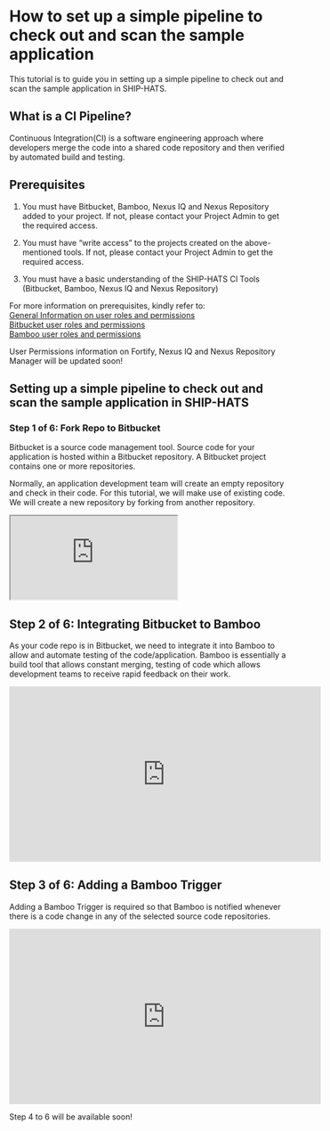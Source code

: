 # How to set up a simple pipeline to check out and scan the sample application
This tutorial is to guide you in setting up a simple pipeline to check out and scan the sample application in SHIP-HATS.

## What is a CI Pipeline?
Continuous Integration(CI) is a software engineering approach where developers merge the code into a shared code repository and then verified by automated build and testing.

## Prerequisites
1. You must have Bitbucket, Bamboo, Nexus IQ and Nexus Repository added to your project.  If not, please contact your Project Admin to get the required access.

2. You must have “write access” to the projects created on the above-mentioned tools. If not, please contact your Project Admin to get the required access.

3. You must have a basic understanding of the SHIP-HATS CI Tools (Bitbucket, Bamboo, Nexus IQ and Nexus Repository)

For more information on prerequisites, kindly refer to: <br>
<a href="https://docs.developer.gov.sg/docs/ship-hats-documentation/#/user-roles-permissions">General Information on user roles and permissions</a><br>
<a href="https://docs.developer.gov.sg/docs/ship-hats-documentation/#/get-started/bitbucket-user-role">Bitbucket user roles and permissions</a><br>
<a href="https://docs.developer.gov.sg/docs/ship-hats-documentation/#/get-started/bamboo-user-roles">Bamboo user roles and permissions</a><br>

User Permissions information on Fortify, Nexus IQ and Nexus Repository Manager will be updated soon!

## Setting up a simple pipeline to check out and scan the sample application in SHIP-HATS

### Step 1 of 6: Fork Repo to Bitbucket
Bitbucket is a source code management tool. Source code for your application is hosted within a Bitbucket repository. A Bitbucket project contains one or more repositories.  

Normally, an application development team will create an empty repository and check in their code. For this tutorial, we will make use of existing code. We will create a new repository by forking from another repository. 

<iframe src="https://www.youtube.com/embed/y0znQiheC4Q"></iframe>



## Step 2 of 6: Integrating Bitbucket to Bamboo
As your code repo is in Bitbucket, we need to integrate it into Bamboo to allow and automate testing of the code/application. Bamboo is essentially a build tool that allows constant merging, testing of code  which allows  development teams to receive rapid feedback on their work.

<iframe width="560" height="315" src="https://www.youtube.com/embed/8ky79S2YfRg" title="YouTube video player" frameborder="0" allow="accelerometer; autoplay; clipboard-write; encrypted-media; gyroscope; picture-in-picture" allowfullscreen></iframe>

## Step 3 of 6: Adding a Bamboo Trigger
Adding a Bamboo Trigger is required so that Bamboo is notified whenever there is a code change in any of the selected source code repositories. 

<iframe width="560" height="315" src="https://www.youtube.com/embed/LyBSH4T4Lc4" title="YouTube video player" frameborder="0" allow="accelerometer; autoplay; clipboard-write; encrypted-media; gyroscope; picture-in-picture" allowfullscreen></iframe>

Step 4 to 6 will be available soon!
